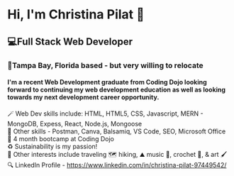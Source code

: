<h1>Hi, I'm Christina Pilat 👋</h1>
</hr>
<h2> 💻Full Stack Web Developer</h2>
</hr>
<h3>📍Tampa Bay, Florida based - but very willing to relocate</h3>
</hr>
<h4>I'm a recent Web Development graduate from Coding Dojo looking forward to continuing my web development education as well as looking towards my next development career opportunity. </h4></hr>

🪄 Web Dev skills include: HTML, HTML5, CSS, Javascript, MERN - MongoDB, Expess, React, Node.js, Mongoose<br>
🧩 Other skills - Postman, Canva, Balsamiq, VS Code, SEO, Microsoft Office <br>
🥷 4 month bootcamp at Coding Dojo <br>
♻️ Sustainability is my passion! <br>
🌱 Other interests include traveling 🗺️ hiking, ⛰️ music 🎺, crochet 🧶, & art 🖌️ <br>
🔍 LinkedIn Profile - https://www.linkedin.com/in/christina-pilat-97449542/   <br>

<!---
Cpilat41/Cpilat41 is a ✨ special ✨ repository because its `README.md` (this file) appears on your GitHub profile.
You can click the Preview link to take a look at your changes.
--->
